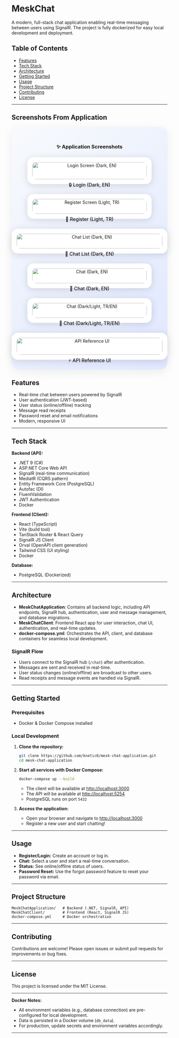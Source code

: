 # MeskChat

A modern, full-stack chat application enabling real-time messaging between users using SignalR. The project is fully dockerized for easy local development and deployment.

## Table of Contents

- [Features](#features)
- [Tech Stack](#tech-stack)
- [Architecture](#architecture)
- [Getting Started](#getting-started)
- [Usage](#usage)
- [Project Structure](#project-structure)
- [Contributing](#contributing)
- [License](#license)

---

## Screenshots From Application

<div align="center" style="background: linear-gradient(135deg, #f8fafc 0%, #e0e7ff 100%); padding: 32px 0; border-radius: 24px; box-shadow: 0 8px 32px #0001;">
  <h3>✨ Application Screenshots</h3>
  <div style="display: flex; flex-wrap: wrap; justify-content: center; gap: 32px; margin-top: 24px;">
    <div style="background: #fff; border-radius: 20px; box-shadow: 0 4px 24px #0002; padding: 16px; width: 370px;">
      <img src="./assets/login_dark_en.png" alt="Login Screen (Dark, EN)" style="border-radius:12px; width:100%;" />
      <div style="margin-top:8px; font-weight:500; font-size:1.1em;">🔒 Login (Dark, EN)</div>
    </div>
    <div style="background: #fff; border-radius: 20px; box-shadow: 0 4px 24px #0002; padding: 16px; width: 370px;">
      <img src="./assets/register_light_tr.png" alt="Register Screen (Light, TR)" style="border-radius:12px; width:100%;" />
      <div style="margin-top:8px; font-weight:500; font-size:1.1em;">📝 Register (Light, TR)</div>
    </div>
    <div style="background: #fff; border-radius: 20px; box-shadow: 0 4px 24px #0002; padding: 16px; width: 760px;">
      <img src="./assets/chat_index_dark_en.png" alt="Chat List (Dark, EN)" style="border-radius:12px; width:100%;" />
      <div style="margin-top:8px; font-weight:500; font-size:1.1em;">💬 Chat List (Dark, EN)</div>
    </div>
    <div style="background: #fff; border-radius: 20px; box-shadow: 0 4px 24px #0002; padding: 16px; width: 370px;">
      <img src="./assets/chat_dark_en.png" alt="Chat (Dark, EN)" style="border-radius:12px; width:100%;" />
      <div style="margin-top:8px; font-weight:500; font-size:1.1em;">💬 Chat (Dark, EN)</div>
    </div>
    <div style="background: #fff; border-radius: 20px; box-shadow: 0 4px 24px #0002; padding: 16px; width: 370px;">
      <img src="./assets/chat_dark_light_tr_en.png" alt="Chat (Dark/Light, TR/EN)" style="border-radius:12px; width:100%;" />
      <div style="margin-top:8px; font-weight:500; font-size:1.1em;">💬 Chat (Dark/Light, TR/EN)</div>
    </div>
    <div style="background: #fff; border-radius: 20px; box-shadow: 0 4px 24px #0002; padding: 16px; width: 760px;">
      <img src="./assets/scalar.png" alt="API Reference UI" style="border-radius:12px; width:100%;" />
      <div style="margin-top:8px; font-weight:500; font-size:1.1em;">⚡️ API Reference UI</div>
    </div>
  </div>
</div>

## Features

- Real-time chat between users powered by SignalR
- User authentication (JWT-based)
- User status (online/offline) tracking
- Message read receipts
- Password reset and email notifications
- Modern, responsive UI

---

## Tech Stack

**Backend (API):**
- .NET 9 (C#)
- ASP.NET Core Web API
- SignalR (real-time communication)
- MediatR (CQRS pattern)
- Entity Framework Core (PostgreSQL)
- Autofac (DI)
- FluentValidation
- JWT Authentication
- Docker

**Frontend (Client):**
- React (TypeScript)
- Vite (build tool)
- TanStack Router & React Query
- SignalR JS Client
- Orval (OpenAPI client generation)
- Tailwind CSS (UI styling)
- Docker

**Database:**
- PostgreSQL (Dockerized)

---

## Architecture

- **MeskChatApplication**: Contains all backend logic, including API endpoints, SignalR hub, authentication, user and message management, and database migrations.
- **MeskChatClient**: Frontend React app for user interaction, chat UI, authentication, and real-time updates.
- **docker-compose.yml**: Orchestrates the API, client, and database containers for seamless local development.

### SignalR Flow

- Users connect to the SignalR hub (`/chat`) after authentication.
- Messages are sent and received in real-time.
- User status changes (online/offline) are broadcast to other users.
- Read receipts and message events are handled via SignalR.

---

## Getting Started

### Prerequisites

- Docker & Docker Compose installed

### Local Development

1. **Clone the repository:**
	```bash
	git clone https://github.com/knetic0/mesk-chat-application.git
	cd mesk-chat-application
	```

2. **Start all services with Docker Compose:**
	```bash
	docker-compose up --build
	```

	- The client will be available at [http://localhost:3000](http://localhost:3000)
	- The API will be available at [http://localhost:5254](http://localhost:5254)
	- PostgreSQL runs on port `5432`

3. **Access the application:**
	- Open your browser and navigate to [http://localhost:3000](http://localhost:3000)
	- Register a new user and start chatting!

---

## Usage

- **Register/Login:** Create an account or log in.
- **Chat:** Select a user and start a real-time conversation.
- **Status:** See online/offline status of users.
- **Password Reset:** Use the forgot password feature to reset your password via email.

---

## Project Structure

```
MeskChatApplication/   # Backend (.NET, SignalR, API)
MeskChatClient/        # Frontend (React, SignalR JS)
docker-compose.yml     # Docker orchestration
```

---

## Contributing

Contributions are welcome! Please open issues or submit pull requests for improvements or bug fixes.

---

## License

This project is licensed under the MIT License.

---

**Docker Notes:**
- All environment variables (e.g., database connection) are pre-configured for local development.
- Data is persisted in a Docker volume (`db_data`).
- For production, update secrets and environment variables accordingly.

---
